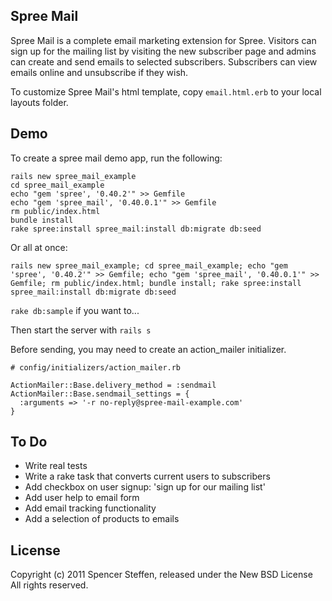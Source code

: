 Spree Mail
----------

Spree Mail is a complete email marketing extension for Spree. Visitors can sign up for the mailing list by visiting the new subscriber page and admins can create and send emails to selected subscribers. Subscribers can view emails online and unsubscribe if they wish.

To customize Spree Mail's html template, copy `email.html.erb` to your local layouts folder.


Demo
----

To create a spree mail demo app, run the following:
  
    rails new spree_mail_example 
    cd spree_mail_example 
    echo "gem 'spree', '0.40.2'" >> Gemfile 
    echo "gem 'spree_mail', '0.40.0.1'" >> Gemfile 
    rm public/index.html 
    bundle install 
    rake spree:install spree_mail:install db:migrate db:seed


Or all at once:

    rails new spree_mail_example; cd spree_mail_example; echo "gem 'spree', '0.40.2'" >> Gemfile; echo "gem 'spree_mail', '0.40.0.1'" >> Gemfile; rm public/index.html; bundle install; rake spree:install spree_mail:install db:migrate db:seed

`rake db:sample` if you want to...

Then start the server with `rails s`


Before sending, you may need to create an action_mailer initializer.

    # config/initializers/action_mailer.rb

    ActionMailer::Base.delivery_method = :sendmail
    ActionMailer::Base.sendmail_settings = {
      :arguments => '-r no-reply@spree-mail-example.com'
    }


To Do
-----

* Write real tests 
* Write a rake task that converts current users to subscribers
* Add checkbox on user signup: 'sign up for our mailing list'
* Add user help to email form
* Add email tracking functionality
* Add a selection of products to emails


License
-------

Copyright (c) 2011 Spencer Steffen, released under the New BSD License All rights reserved.